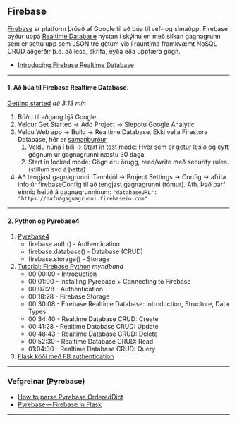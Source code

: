 ## Firebase
[Firebase](https://firebase.google.com/) er platform þróað af Google til að búa til vef- og símaöpp.
Firebase býður uppá [Realtime Database](https://firebase.google.com/docs/database?authuser=0) hýstan í skýinu en með slíkan gagnagrunn sem er settu upp sem JSON tré getum við í rauntíma framkvæmt NoSQL CRUD aðgerðir þ.e. að lesa, skrifa, eyða eða uppfæra gögn. 

- [Introducing Firebase Realtime Database](https://youtu.be/U5aeM5dvUpA)

---

#### 1. Að búa til Firebase Realtime Database.

[Getting started](https://www.youtube.com/watch?v=pP7quzFmWBY&ab_channel=Firebase) _að 3:13 mín_

1. Búðu til aðgang hjá Google.
1. Veldur Get Started -> Add Project -> Slepptu Google Analytic 
1. Veldu Web app -> Build -> Realtime Database. Ekki velja Firestore Database, hér er [samanburður](https://firebase.google.com/docs/database/rtdb-vs-firestore)
   1. Veldu núna í bili -> Start in test mode: Hver sem er getur lesið og eytt gögnum úr gagnagrunni næstu 30 daga.
   1. Start in locked mode: Gögn eru örugg, read/write með security rules. (stillum svo á þetta)
1. Að tengjast gagnagrunni: Tannhjól -> Project Settings -> Config -> afrita info úr firebaseConfig til að tengjast gagnagrunni (tómur). Ath. Það þarf einnig heitið á gagnagrunninum: `"databaseURL": "https://nafnágagnagrunni.firebaseio.com"`

---
   
#### 2. Python og Pyrebase4 
1. [Pyrebase4](https://github.com/nhorvath/Pyrebase4#database)  
   - firebase.auth() - Authentication
   - firebase.database() - Database (CRUD)
   - firebase.storage() - Storage
1. [Tutorial: Firebase Python](https://www.youtube.com/watch?v=s-Ga8c3toVY&t=1348s) _myndband_
   - 00:00:00 - Introduction
   - 00:01:00 - Installing Pyrebase + Connecting to Firebase
   - 00:07:28 - Authentication
   - 00:18:28 - Firebase Storage
   - 00:30:08 - Firebase Realtime Database: Introduction, Structure, Data Types
   - 00:34:40 - Realtime Database CRUD: Create
   - 00:41:28 - Realtime Database CRUD: Update
   - 00:48:43 - Realtime Database CRUD: Delete
   - 00:52:30 - Realtime Database CRUD: Read
   - 01:04:30 - Realtime Database CRUD: Query
1. [Flask kóði með FB authentication](https://github.com/vefthroun/Namsefni/blob/main/6-Gagnagrunnur/Firebase/Authenticate/2_auth_flask.py)

---

### Vefgreinar (Pyrebase)

- [How to parse Pyrebase OrderedDict](https://stackoverflow.com/questions/51976401/how-to-parse-pyrebase-ordereddict/51989082)
- [Pyrebase — Firebase in Flask](https://parasmani300.medium.com/pyrebase-firebase-in-flask-d249a065e0df)

---

<!--
1. [Flask app tenging við Firebase gagnagrunn og skrifa/lesa](https://youtu.be/NDCar59xGRI) _(13 mín)_
   - [kóðaskráin í videoinu](https://github.com/vefthroun/Namsefni/blob/main/6-Gagnagrunnur/Firebase/app.py)
   - í sýndarumhverfi (virtual env) þarf að sækja: `pip install pyrebase4`
   - Það þarf einnig að bæta við í `config` heitið á gagnagrunninum:  `"databaseURL": "https://nafnágagnagrunni.firebaseio.com"`
1. [Búa til tóman gagnagrunn](https://youtu.be/6c27DhyWfQI)
1. [html form og Firebase gagnagrunnur (14 mín)](https://youtu.be/wyWal1sG6Ms)
1. [Að sækja gögn úr Firebase gagnagrunn og setja í lista (14 mín)](https://youtu.be/64ocVeKm194)

- [Getting Started with Cloud Firestore with Python](https://www.youtube.com/watch?v=yylnC3dr_no&ab_channel=Firebase)
   - _Admin SDK read/write to Firestore DB: notar server side kóða til að sækja quotes frá REST API og skrifa í gagnagrunn, líka senda notification til notendur_ 
- [How to Get Started with Firebase Using Python](https://www.freecodecamp.org/news/how-to-get-started-with-firebase-using-python/) _CRUD með Admin Database API_ 

-->
